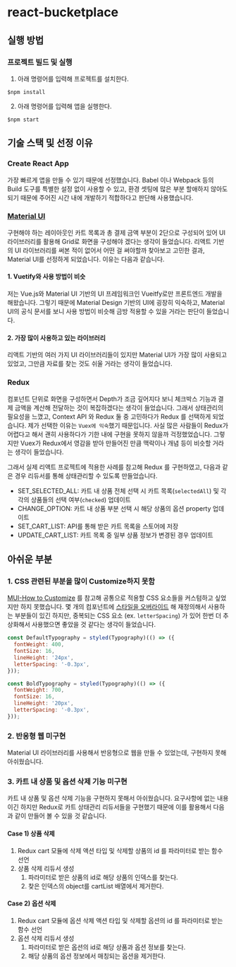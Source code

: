 # react-bucketplace

## 실행 방법
### 프로젝트 빌드 및 실행
1. 아래 명령어를 입력해 프로젝트를 설치한다.
```
$npm install
```

2. 아래 명령어를 입력해 앱을 실행한다.
```
$npm start
```

## 기술 스택 및 선정 이유
### Create React App
가장 빠르게 앱을 만들 수 있기 때문에 선정했습니다.
Babel 이나 Webpack 등의 Build 도구를 특별한 설정 없이 사용할 수 있고, 환경 셋팅에 많은 부분 할애하지 않아도 되기 때문에
주어진 시간 내에 개발하기 적합하다고 판단해 사용했습니다.

### [Material UI](https://mui.com/)
구현해야 하는 레이아웃인 카트 목록과 총 결제 금액 부분이 2단으로 구성되어 있어 UI 라이브러리를 활용해 Grid로 화면을 구성해야 겠다는 생각이 들었습니다.
리액트 기반의 UI 라이브러리를 써본 적이 없어서 어떤 걸 써야할까 찾아보고 고민한 결과, Material UI를 선정하게 되었습니다.
이유는 다음과 같습니다. 

#### 1. Vuetify와 사용 방법이 비슷
저는 Vue.js와 Material UI 기반의 UI 프레임워크인 Vueitfy로만 프론트엔드 개발을 해왔습니다. 
그렇기 때문에 Material Design 기반의 UI에 굉장히 익숙하고, Material UI의 공식 문서를 보니 사용 방법이 비슷해 금방 적용할 수 있을 거라는 판단이 들었습니다.

#### 2. 가장 많이 사용하고 있는 라이브러리
리액트 기반의 여러 가지 UI 라이브러리들이 있지만 Material UI가 가장 많이 사용되고 있었고, 그만큼 자료를 찾는 것도 쉬울 거라는 생각이 들었습니다.

### Redux
컴포넌트 단위로 화면을 구성하면서 Depth가 조금 깊어지다 보니 체크박스 기능과 결제 금액을 계산해 전달하는 것이 복잡하겠다는 생각이 들었습니다.
그래서 상태관리의 필요성을 느꼈고, Context API 와 Redux 둘 중 고민하다가 Redux 를 선택하게 되었습니다. 제가 선택한 이유는 `Vuex에 익숙`했기 때문입니다.
사실 많은 사람들이 Redux가 어렵다고 해서 괜히 사용하다가 기한 내에 구현을 못하지 않을까 걱정했었습니다.
그렇지만 Vuex가 Redux에서 영감을 받아 만들어진 만큼 맥락이나 개념 등이 비슷할 거라는 생각이 들었습니다.

그래서 실제 리액트 프로젝트에 적용한 사례를 참고해 Redux 를 구현하였고, 다음과 같은 경우 리듀서를 통해 상태관리할 수 있도록 만들었습니다.

- SET_SELECTED_ALL: 카트 내 상품 전체 선택 시 카트 목록(`selectedAll`) 및 각각의 상품들의 선택 여부(`checked`) 업데이트
- CHANGE_OPTION: 카트 내 상품 부분 선택 시 해당 상품의 옵션 property 업데이트
- SET_CART_LIST: API를 통해 받은 카트 목록을 스토어에 저장
- UPDATE_CART_LIST: 카트 목록 중 일부 상품 정보가 변경된 경우 업데이트

## 아쉬운 부분
### 1. CSS 관련된 부분을 많이 Customize하지 못함
[MUI-How to Customize](https://mui.com/customization/how-to-customize/#overriding-styles-with-class-names) 를 참고해 
공통으로 적용할 CSS 요소들을 커스텀하고 싶었지만 하지 못했습니다. 몇 개의 컴포넌트에
[스타일을 오버라이드](https://mui.com/customization/how-to-customize/#overriding-styles-with-class-names) 해
재정의해서 사용하는 부분들이 있긴 하지만, 중복되는 CSS 요소 (ex. `letterSpacing`) 가 있어 한번 더 추상화해서 사용했으면 좋았을 것 같다는 생각이 들었습니다.

```js
const DefaultTypography = styled(Typography)(() => ({
  fontWeight: 400,
  fontSize: 16,
  lineHeight: '24px',
  letterSpacing: '-0.3px',
}));

const BoldTypography = styled(Typography)(() => ({
  fontWeight: 700,
  fontSize: 16,
  lineHeight: '20px',
  letterSpacing: '-0.3px',
}));
```

### 2. 반응형 웹 미구현
Material UI 라이브러리를 사용해서 반응형으로 웹을 만들 수 있었는데, 구현하지 못해 아쉬웠습니다.

### 3. 카트 내 상품 및 옵션 삭제 기능 미구현
카트 내 상품 및 옵션 삭제 기능을 구현하지 못해서 아쉬웠습니다. 
요구사항에 없는 내용이긴 하지만 Redux로 카트 상태관리 리듀서들을 구현했기 때문에 이를 활용해서 다음과 같이 만들어 볼 수 있을 것 같습니다.

#### Case 1) 상품 삭제
1. Redux cart 모듈에 삭제 액션 타입 및 삭제할 상품의 id 를 파라미터로 받는 함수 선언
2. 상품 삭제 리듀서 생성
   1. 파라미터로 받은 상품의 id로 해당 상품의 인덱스를 찾는다.
   2. 찾은 인덱스의 object를 cartList 배열에서 제거한다.

#### Case 2) 옵션 삭제
1. Redux cart 모듈에 옵션 삭제 액션 타입 및 삭제할 옵션의 id 를 파라미터로 받는 함수 선언
2. 옵션 삭제 리듀서 생성
   1. 파라미터로 받은 옵션의 id로 해당 상품과 옵션 정보를 찾는다.
   2. 해당 상품의 옵션 정보에서 매칭되는 옵션을 제거한다.
